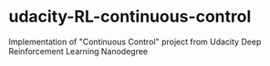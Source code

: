 # udacity-RL-continuous-control
Implementation of "Continuous Control" project from Udacity Deep Reinforcement Learning Nanodegree

